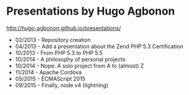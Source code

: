 # Presentations by Hugo Agbonon

http://hugo-agbonon.github.io/presentations/

* 02/2013 - Repository creation
* 04/2013 - Add a presentation about the Zend PHP 5.3 Certification
* 10/2013 - From PHP 5.3 to PHP 5.5
* 10/2014 - A philosophy of personal projects
* 10/2014 - Nope: A solo project from A to (almost) Z
* 11/2014 - Apache Cordova
* 05/2015 - ECMAScript 2015
* 09/2015 - Finally, node v4 (lightning)
